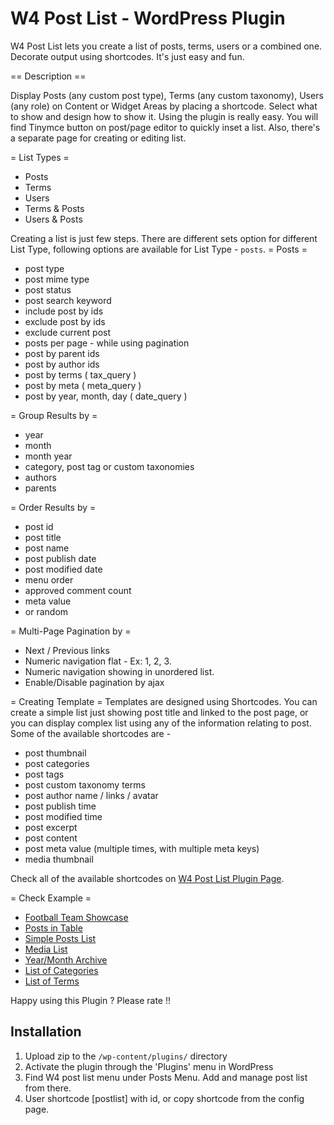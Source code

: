 W4 Post List - WordPress Plugin
=======================

W4 Post List lets you create a list of posts, terms, users or a combined one. Decorate output using shortcodes. It's just easy and fun.


== Description ==

Display Posts (any custom post type), Terms (any custom taxonomy), Users (any role) on Content or Widget Areas by placing a shortcode. Select what to show and design how to show it. Using the plugin is really easy. You will find Tinymce button on post/page editor to quickly inset a list. Also, there's a separate page for creating or editing list.

= List Types =
* Posts
* Terms
* Users
* Terms & Posts
* Users & Posts

Creating a list is just few steps. There are different sets option for different List Type, following options are available for List Type - `posts`.
= Posts =
* post type
* post mime type
* post status
* post search keyword
* include post by ids
* exclude post by ids
* exclude current post
* posts per page - while using pagination
* post by parent ids
* post by author ids
* post by terms ( tax_query )
* post by meta ( meta_query )
* post by year, month, day ( date_query )

= Group Results by =
* year
* month
* month year
* category, post tag or custom taxonomies
* authors
* parents

= Order Results by =
* post id
* post title
* post name
* post publish date
* post modified date
* menu order
* approved comment count
* meta value
* or random

= Multi-Page Pagination by =
* Next / Previous links
* Numeric navigation flat - Ex: 1, 2, 3.
* Numeric navigation showing in unordered list.
* Enable/Disable pagination by ajax


= Creating Template =
Templates are designed using Shortcodes. You can create a simple list just showing post title and linked to the post page, or you can display complex list using any of the information relating to post. Some of the available shortcodes are -

* post thumbnail
* post categories
* post tags
* post custom taxonomy terms
* post author name / links / avatar
* post publish time
* post modified time
* post excerpt
* post content
* post meta value (multiple times, with multiple meta keys)
* media thumbnail


Check all of the available shortcodes on [W4 Post List Plugin Page](http://w4dev.com/plugins/w4-post-list).


= Check Example =
* [Football Team Showcase](http://w4dev.com/wp/w4-post-list#w4pl-list-07081c7dd0982d2f4a7de78ce2398e8b)
* [Posts in Table](http://w4dev.com/wp/w4-post-list#w4pl-list-a4aad4240af859f0fb3c8b2bfaf56806)
* [Simple Posts List](http://w4dev.com/wp/w4-post-list-examples#example-1)
* [Media List](http://w4dev.com/wp/w4-post-list-examples#example-2)
* [Year/Month Archive](http://w4dev.com/wp/w4-post-list-examples#example-3)
* [List of Categories](http://w4dev.com/wp/w4-post-list-examples#example-4)
* [List of Terms](http://w4dev.com/wp/w4-post-list-examples#example-5)


Happy using this Plugin ? Please rate !!


Installation
------------
1. Upload zip to the `/wp-content/plugins/` directory
2. Activate the plugin through the 'Plugins' menu in WordPress
3. Find W4 post list menu under Posts Menu. Add and manage post list from there.
4. User shortcode [postlist] with id, or copy shortcode from the config page.
